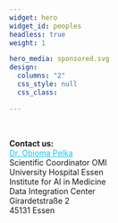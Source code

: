 ```yaml
---
widget: hero
widget_id: peoples
headless: true
weight: 1

hero_media: sponsored.svg
design:
  columns: "2"
  css_style: null
  css_class:

---
```



<br>

 **Contact us:**
<br><a href="mailto:Obioma.Pelka@uk-essen.de" style="color: #1AC2EF !important;">Dr. Obioma Pelka</a> <br>
Scientific Coordinator OMI<br>
University Hospital Essen<br>
Institute for AI in Medicine<br>
Data Integration Center<br>
Girardetstraße 2<br>
45131 Essen<br>

